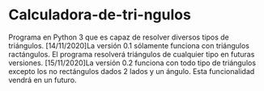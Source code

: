 # Calculadora-de-tri-ngulos
Programa en Python 3 que es capaz de resolver diversos tipos de triángulos.
[14/11/2020]La versión 0.1 sólamente funciona con triángulos ractángulos. El programa resolverá triángulos de cualquier tipo en futuras versiones.
[15/11/2020]La versión 0.2 funciona con todo tipo de triángulos excepto los no rectángulos dados 2 lados y un ángulo. Esta funcionalidad vendrá en un futuro.
